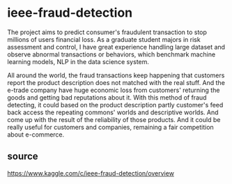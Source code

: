 # ieee-fraud-detection

The project aims to predict consumer's  fraudulent transaction to stop millions of users financial loss. As a graduate student majors in risk assessment and control, I have great experience handling large dataset and observe abnormal transactions or behaviors, which benchmark machine learning models, NLP in the data science system.  

All around the world, the fraud transactions keep happening that customers report the product description does not matched with the real stuff. And the e-trade company have huge economic loss from customers' returning the goods and getting bad reputations about it. With this method of fraud detecting, it could based on the product description partly customer's feed back access the repeating commons' worlds and descriptive worlds. And come up with the result of the reliability of those products. And it could be really useful for customers and companies, remaining a fair competition about e-commerce.

## source

https://www.kaggle.com/c/ieee-fraud-detection/overview
